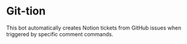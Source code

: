# Git-tion
 This bot automatically creates Notion tickets from GitHub issues when triggered by specific comment commands.
